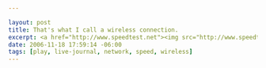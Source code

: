 ```yaml
--- 

layout: post
title: That's what I call a wireless connection.
excerpt: <a href="http://www.speedtest.net"><img src="http://www.speedtest.net/result/59389278.png" alt="" /></a>
date: 2006-11-18 17:59:14 -06:00
tags: [play, live-journal, network, speed, wireless]
---
```

<a href="http://www.speedtest.net"><img src="http://www.speedtest.net/result/59389278.png" alt="" /></a>
